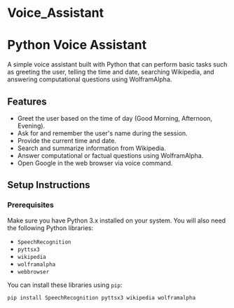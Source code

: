 # Voice_Assistant
# Python Voice Assistant

A simple voice assistant built with Python that can perform basic tasks such as greeting the user, telling the time and date, searching Wikipedia, and answering computational questions using WolframAlpha.

## Features

- Greet the user based on the time of day (Good Morning, Afternoon, Evening).
- Ask for and remember the user's name during the session.
- Provide the current time and date.
- Search and summarize information from Wikipedia.
- Answer computational or factual questions using WolframAlpha.
- Open Google in the web browser via voice command.

## Setup Instructions

### Prerequisites

Make sure you have Python 3.x installed on your system. You will also need the following Python libraries:

- `SpeechRecognition`
- `pyttsx3`
- `wikipedia`
- `wolframalpha`
- `webbrowser`

You can install these libraries using `pip`:

```bash
pip install SpeechRecognition pyttsx3 wikipedia wolframalpha
